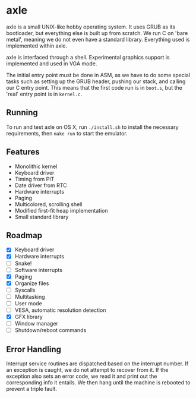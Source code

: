 axle
============================

axle is a small UNIX-like hobby operating system. It uses GRUB as its bootloader, but everything else is built up from scratch. We run C on 'bare metal', meaning we do not even have a standard library. Everything used is implemented within axle.

axle is interfaced through a shell. Experimental graphics support is implemented and used in VGA mode. 

The initial entry point must be done in ASM, as we have to do some special tasks such as setting up the GRUB header, pushing our stack, and calling our C entry point. This means that the first code run is in `boot.s`, but the 'real' entry point is in `kernel.c`.

Running
----------------------
To run and test axle on OS X, run `./install.sh` to install the necessary requirements, then `make run` to start the emulator.

Features
----------------------

* Monolithic kernel
* Keyboard driver
* Timing from PIT
* Date driver from RTC
* Hardware interrupts 
* Paging
* Multicolored, scrolling shell
* Modified first-fit heap implementation
* Small standard library

Roadmap
---------------------

- [x] Keyboard driver
- [x] Hardware interrupts
- [ ] Snake!
- [ ] Software interrupts
- [x] Paging
- [x] Organize files
- [ ] Syscalls
- [ ] Multitasking
- [ ] User mode
- [ ] VESA, automatic resolution detection
- [x] GFX library
- [ ] Window manager
- [ ] Shutdown/reboot commands

Error Handling
-------------------

Interrupt service routines are dispatched based on the interrupt number. If an exception is caught, we do not attempt to recover from it. If the exception also sets an error code, we read it and print out the corresponding info it entails. We then hang until the machine is rebooted to prevent a triple fault.
